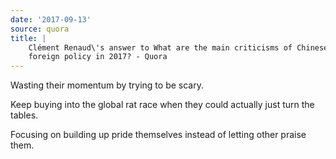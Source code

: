 ```yaml
---
date: '2017-09-13'
source: quora
title: |
    Clément Renaud\'s answer to What are the main criticisms of Chinese
    foreign policy in 2017? - Quora
---
```


Wasting their momentum by trying to be scary.

Keep buying into the global rat race when they could actually just turn
the tables.

Focusing on building up pride themselves instead of letting other praise
them.
